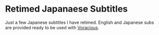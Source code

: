 # Retimed Japanaese Subtitles
Just a few Japanese subtitles I have retimed. English and Japanese subs are provided ready to be used with [Voracious](https://github.com/rsimmons/voracious).
